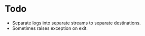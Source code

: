 # Todo

* Separate logs into separate streams to separate destinations.
* Sometimes raises exception on exit.